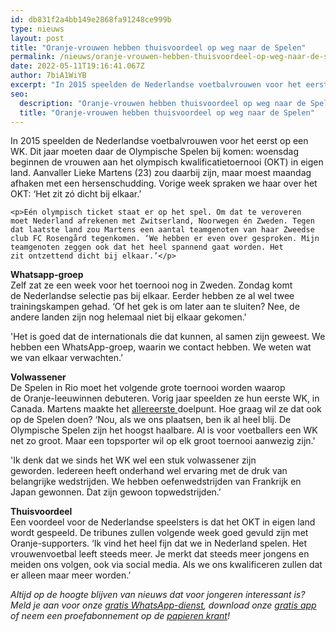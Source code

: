 ```yaml
---
id: db831f2a4bb149e2868fa91248ce999b
type: nieuws
layout: post
title: "Oranje-vrouwen hebben thuisvoordeel op weg naar de Spelen"
permalink: /nieuws/oranje-vrouwen-hebben-thuisvoordeel-op-weg-naar-de-spelen/
date: 2022-05-11T19:16:41.067Z
author: 7biA1WiYB
excerpt: "In 2015 speelden de Nederlandse voetbalvrouwen voor het eerst op een WK. Dit jaar moeten daar de Olympische Spelen bij komen: woensdag beginnen de vrouwen aan het olympisch kwalificatietoernooi (OKT) in eigen land. Aanvaller Lieke Martens (23) zou daarbij zijn, maar moest maandag afhaken met een hersenschudding. Vorige week spraken we haar over het OKT: ‘Het zit zó dicht bij elkaar.’  "
seo:
  description: "Oranje-vrouwen hebben thuisvoordeel op weg naar de Spelen"
  title: "Oranje-vrouwen hebben thuisvoordeel op weg naar de Spelen"
---
```

In 2015 speelden de Nederlandse voetbalvrouwen voor het eerst op een WK. Dit jaar moeten daar de Olympische Spelen bij komen: woensdag beginnen de vrouwen aan het olympisch kwalificatietoernooi (OKT) in eigen land. Aanvaller Lieke Martens (23) zou daarbij zijn, maar moest maandag afhaken met een hersenschudding. Vorige week spraken we haar over het OKT: ‘Het zit zó dicht bij elkaar.’  

    <p>Eén olympisch ticket staat er op het spel. Om dat te veroveren moet Nederland afrekenen met Zwitserland, Noorwegen én Zweden. Tegen dat laatste land zou Martens een aantal teamgenoten van haar Zweedse club FC Rosengård tegenkomen. ‘We hebben er even over gesproken. Mijn teamgenoten zeggen ook dat het heel spannend gaat worden. Het zit ontzettend dicht bij elkaar.’</p>
<p><b>Whatsapp-groep</b><br>Zelf zat ze een week voor het toernooi nog in Zweden. Zondag komt de Nederlandse selectie pas bij elkaar. Eerder hebben ze al wel twee trainingskampen gehad. ‘Of het gek is om later aan te sluiten? Nee, de andere landen zijn nog helemaal niet bij elkaar gekomen.'</p>
<p>'Het is goed dat de internationals die dat kunnen, al samen zijn geweest. We hebben een WhatsApp-groep, waarin we contact hebben. We weten wat we van elkaar verwachten.’</p>
<p><strong>Volwassener</strong><br>De Spelen in Rio moet het volgende grote toernooi worden waarop de Oranje-leeuwinnen debuteren. Vorig jaar speelden ze hun eerste WK, in Canada. Martens maakte het <a href="https://www.youtube.com/watch?v=nlf1lj5e3eI" target="_blank">allereerste </a>doelpunt. Hoe graag wil ze dat ook op de Spelen doen? ‘Nou, als we ons plaatsen, ben ik al heel blij. De Olympische Spelen zijn het hoogst haalbare. Al is voor voetballers een WK net zo groot. Maar een topsporter wil op elk groot toernooi aanwezig zijn.'</p>
<p>'Ik denk dat we sinds het WK wel een stuk volwassener zijn geworden. Iedereen heeft onderhand wel ervaring met de druk van belangrijke wedstrijden. We hebben oefenwedstrijden van Frankrijk en Japan gewonnen. Dat zijn gewoon topwedstrijden.’ </p>
<p><strong>Thuisvoordeel</strong> <br>Een voordeel voor de Nederlandse speelsters is dat het OKT in eigen land wordt gespeeld. De tribunes zullen volgende week goed gevuld zijn met Oranje-supporters. ‘Ik vind het heel fijn dat we in Nederland spelen. Het vrouwenvoetbal leeft steeds meer. Je merkt dat steeds meer jongens en meiden ons volgen, ook via social media. Als we ons kwalificeren zullen dat er alleen maar meer worden.’</p>
<p><em>Altijd op de hoogte blijven van nieuws dat voor jongeren interessant is? Meld je aan voor onze <a href="https://7dagen.netlify.app/whatsapp">gratis WhatsApp-dienst</a>, download onze <a href="https://7dagen.netlify.app/app">gratis app</a> of neem een proefabonnement op de <a href="https://www.kidsweek.nl/abonneren/abonnementen/ae/artikel2/">papieren krant</a>!</em></p>  

